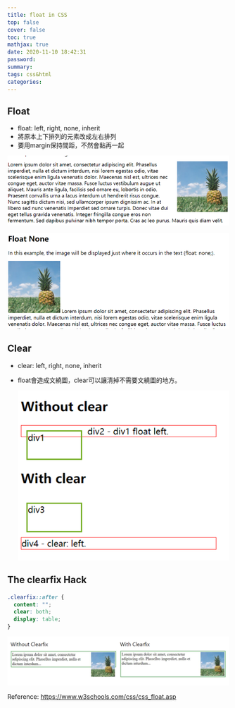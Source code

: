 ```yaml
---
title: float in CSS
top: false
cover: false
toc: true
mathjax: true
date: 2020-11-10 18:42:31
password:
summary:
tags: css&html
categories:
---
```


## Float 

- float:  left, right, none, inherit
- 將原本上下排列的元素改成左右排列
- 要用margin保持間距，不然會黏再一起



![](float-in-CSS/1605005179649.png)



![](float-in-CSS/1605005159222.png)



## Clear

- clear:  left, right, none, inherit

- float會造成文繞圖，clear可以讓清掉不需要文繞圖的地方。

  ![](float-in-CSS/1605005686175.png)

## The clearfix Hack

```css
.clearfix::after {
  content: "";
  clear: both;
  display: table;
}
```

![](float-in-CSS/1605008030674.png)



Reference:   https://www.w3schools.com/css/css_float.asp